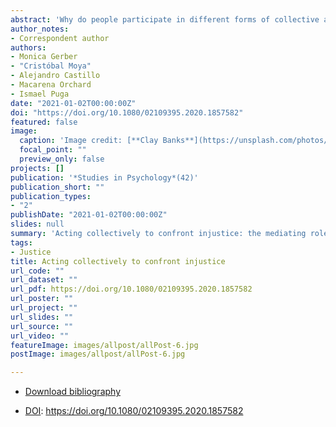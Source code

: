 ```yaml
---
abstract: 'Why do people participate in different forms of collective action? This article analyses the impact that perceptions of injustice in the way authorities treat citizens and the legitimacy of authorities have on attitudes towards normative, e.g., voting in a plebiscite or peacefully protesting, and non-normative, e.g., violent protests or barricades, collective action. We propose a dialogue between the social psychology of social movements and theories of social justice and legitimacy to consider the joint effect of perceived injustices and legitimacy on collective action. We analysed data from a representative sample of the Chilean population (n = 1,805). Through an analysis of structural equations we found that perceived injustice is related to lower beliefs in the legitimacy of authorities, and that this leads to a greater justification for non-normative collective action and lower justification for normative collective action. Results were analysed within the current context of radicalization of social mobilizations throughout the world and in Chile.'
author_notes:
- Correspondent author
authors:
- Monica Gerber
- "Cristóbal Moya"
- Alejandro Castillo
- Macarena Orchard
- Ismael Puga
date: "2021-01-02T00:00:00Z"
doi: "https://doi.org/10.1080/02109395.2020.1857582"
featured: false
image:
  caption: 'Image credit: [**Clay Banks**](https://unsplash.com/photos/qT7fZVbDcqE)'
  focal_point: ""
  preview_only: false
projects: []
publication: '*Studies in Psychology*(42)'
publication_short: ""
publication_types:
- "2"
publishDate: "2021-01-02T00:00:00Z"
slides: null
summary: 'Acting collectively to confront injustice: the mediating role of the legitimacy of authorities (Actuar colectivamente frente a la injusticia: el rol mediador de la legitimidad de las autoridades)'
tags:
- Justice
title: Acting collectively to confront injustice
url_code: ""
url_dataset: ""
url_pdf: https://doi.org/10.1080/02109395.2020.1857582
url_poster: ""
url_project: ""
url_slides: ""
url_source: ""
url_video: ""
featureImage: images/allpost/allPost-6.jpg
postImage: images/allpost/allPost-6.jpg

---
```


- [Download bibliography](cite.bib)

- [DOI](https://doi.org/10.1080/02109395.2020.1857582): https://doi.org/10.1080/02109395.2020.1857582

